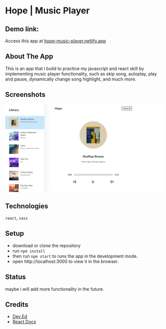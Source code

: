 # Hope | Music Player

## Demo link:
Access this app at <a href="https://hope-music-player.netlify.app/">
      hope-music-player.netlify.app
    </a>


## About The App
This is an app that i build to practice my javascript and react skill by implementing music player functionality, such as skip song, autoplay, play and pause, dynamically change song highlight, and much more.


## Screenshots

![screenshot](./public/hope-music-player.png)


## Technologies
`react`, `sass`


## Setup
- download or clone the repository
- run `npm install`
- then run `npm start` to runs the app in the development mode.
- open http://localhost:3000 to view it in the browser.


## Status
maybe i will add more functionality in the future.


## Credits
- [Dev Ed](https://github.com/developedbyed)
- [React Docs](https://reactjs.org/docs/getting-started.html)